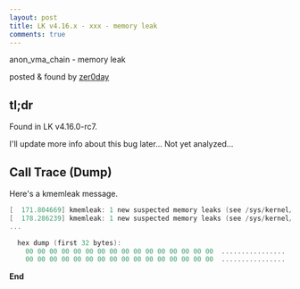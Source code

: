 ```yaml
---
layout: post
title: LK v4.16.x - xxx - memory leak
comments: true
---
```


anon_vma_chain - memory leak

posted & found by [zer0day](https://kozistr.github.io/)

## tl;dr

Found in LK v4.16.0-rc7.

I'll update more info about this bug later... Not yet analyzed...

## Call Trace (Dump)

Here's a kmemleak message.

```c
[  171.804669] kmemleak: 1 new suspected memory leaks (see /sys/kernel/debug/kmemleak)
[  178.286239] kmemleak: 1 new suspected memory leaks (see /sys/kernel/debug/kmemleak)
...

  hex dump (first 32 bytes):
    00 00 00 00 00 00 00 00 00 00 00 00 00 00 00 00  ................
    00 00 00 00 00 00 00 00 00 00 00 00 00 00 00 00  ................
```

**End**
